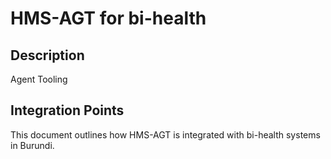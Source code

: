 # HMS-AGT for bi-health

## Description

Agent Tooling

## Integration Points

This document outlines how HMS-AGT is integrated with bi-health systems in Burundi.
